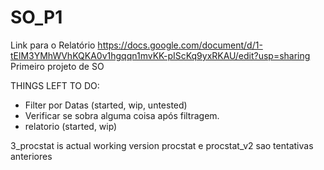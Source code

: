 # SO_P1
Link para o Relatório
https://docs.google.com/document/d/1-tElM3YMhWVhKQKA0v1hgqqn1mvKK-pIScKq9yxRKAU/edit?usp=sharing
Primeiro projeto de SO

THINGS LEFT TO DO:
- Filter por Datas (started, wip, untested)
- Verificar se sobra alguma coisa após filtragem.
- relatorio (started, wip)


3_procstat is actual working version
procstat e procstat_v2 sao tentativas anteriores

